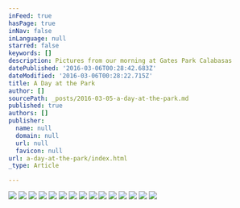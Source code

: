 ```yaml
---
inFeed: true
hasPage: true
inNav: false
inLanguage: null
starred: false
keywords: []
description: Pictures from our morning at Gates Park Calabasas
datePublished: '2016-03-06T00:28:42.683Z'
dateModified: '2016-03-06T00:28:22.715Z'
title: A Day at the Park
author: []
sourcePath: _posts/2016-03-05-a-day-at-the-park.md
published: true
authors: []
publisher:
  name: null
  domain: null
  url: null
  favicon: null
url: a-day-at-the-park/index.html
_type: Article

---
```

![](https://s3-us-west-2.amazonaws.com/the-grid-img/p/6e00f315995963208e902edb8bec21e0b94747aa.jpg)
![](https://s3-us-west-2.amazonaws.com/the-grid-img/p/9e6a8c889adeabc4c3c72d0db93bf41d9d37800d.jpg)
![](https://s3-us-west-2.amazonaws.com/the-grid-img/p/8872a61e7b1da3bed47a45e343324c248e582016.jpg)
![](https://s3-us-west-2.amazonaws.com/the-grid-img/p/7f5c09883f787dd9d38f79f291ac9bec5a870ec3.jpg)
![](https://s3-us-west-2.amazonaws.com/the-grid-img/p/7ca32f1b51c7f8b8a672c12e379bd9504fdff9ee.jpg)
![](https://s3-us-west-2.amazonaws.com/the-grid-img/p/7827b107dbf87ec7b0e7029db65a88f556c22809.jpg)
![](https://s3-us-west-2.amazonaws.com/the-grid-img/p/fbcc9e2c2d22ef44a4b43cab38acaa3bc0a6bac2.jpg)
![](https://s3-us-west-2.amazonaws.com/the-grid-img/p/768e294a20fb469e3ab060f04b81573e32e5d1dd.jpg)
![](https://s3-us-west-2.amazonaws.com/the-grid-img/p/3383faf3e58b50736d625a74166069ebfc5e5c11.jpg)
![](https://s3-us-west-2.amazonaws.com/the-grid-img/p/8b3c27c55c10a6d569e7b289c41be26eb3508028.jpg)
![](https://s3-us-west-2.amazonaws.com/the-grid-img/p/4c5aba535150c9e34afcdf6c7433ed8ee5088060.jpg)
![](https://the-grid-user-content.s3-us-west-2.amazonaws.com/4354c8f4-cbe9-47ce-8e81-f55f07509af4.jpg)
![](https://the-grid-user-content.s3-us-west-2.amazonaws.com/6727dc36-271f-47f3-8166-22519a762285.jpg)
![](https://the-grid-user-content.s3-us-west-2.amazonaws.com/9778279d-fdd9-4284-94c2-77730f3264fa.jpg)
![](https://the-grid-user-content.s3-us-west-2.amazonaws.com/5b231bc3-0807-4aa2-8376-c6ae00ad2754.jpg)